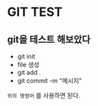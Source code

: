 # GIT TEST

 ## git을 테스트 해보았다
  
   - git init
   - file 생성
   - git add .
   - git commit -m "메시지"

 `위의 명령어` 를 사용하면 된다.